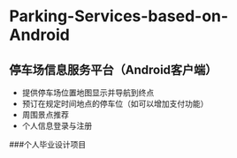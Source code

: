 # Parking-Services-based-on-Android

## 停车场信息服务平台（Android客户端）
* 提供停车场位置地图显示并导航到终点
* 预订在规定时间地点的停车位（如可以增加支付功能）
* 周围景点推荐
* 个人信息登录与注册

###个人毕业设计项目